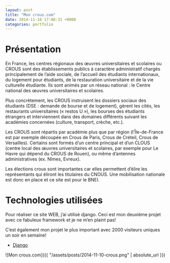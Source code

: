 ```yaml
---
layout: post
title: "Mon crous.com"
date: 2014-11-10 17:08:31 +0000
categories: portfolio
---
```

# Présentation

En France, les centres régionaux des œuvres universitaires et scolaires ou CROUS sont des établissements publics à caractère administratif chargés principalement de l’aide sociale, de l’accueil des étudiants internationaux, du logement pour étudiants, de la restauration universitaire et de la vie culturelle étudiante. Ils sont animés par un réseau national : le Centre national des œuvres universitaires et scolaires.

Plus concrètement, les CROUS instruisent les dossiers sociaux des étudiants (DSE : demande de bourse et de logement), gèrent les cités, les restaurants universitaires (« restos U »), les bourses des étudiants étrangers et interviennent dans des domaines différents suivant les académies concernées (culture, transport, crèche, etc.).

Les CROUS sont répartis par académie plus que par région (l’Île-de-France est par exemple découpée en Crous de Paris, Crous de Créteil, Crous de Versailles). Certains sont formés d’un centre principal et d’un CLOUS (centre local des œuvres universitaires et scolaires, par exemple pour Le Havre qui dépend du CROUS de Rouen), ou même d’antennes administratives (ex. Nîmes, Evreux).

Les élections crous sont importantes car elles permettent d’élire les représentants qui éliront les titulaires du CNOUS. Une mobilisation nationale est donc en place et ce site est pour le BNEI.

# Technologies utilisées

Pour réaliser ce site WEB, j’ai utilisé django. Ceci est mon deuxième projet avec ce fabuleux framework et je ne m’en plaint pas!

C’est également mon projet le plus important avec 2000 visiteurs uniques un soir en semaine!

* [Django](https://www.djangoproject.com)

![Mon crous.com]({{ "/assets/posts/2014-11-10-crous.png" | absolute_url }})